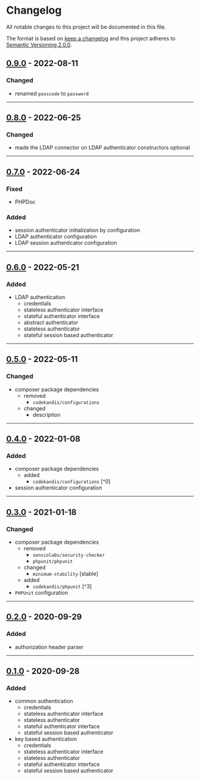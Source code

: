 # Changelog

All notable changes to this project will be documented in this file.

The format is based on [keep a changelog][xtlink-keep-a-changelog]
and this project adheres to [Semantic Versioning 2.0.0][xtlink-semantic-versioning].

## [0.9.0] - 2022-08-11

### Changed

* renamed `passcode` to `password`

[0.9.0]: https://github.com/codekandis/authentication/compare/0.8.0...0.9.0

---
## [0.8.0] - 2022-06-25

### Changed

* made the LDAP connector on LDAP authenticator constructors optional

[0.8.0]: https://github.com/codekandis/authentication/compare/0.7.0...0.8.0

---
## [0.7.0] - 2022-06-24

### Fixed

* PHPDoc

### Added

* session authenticator initialization by configuration
* LDAP authenticator configuration
* LDAP session authenticator configuration

[0.7.0]: https://github.com/codekandis/authentication/compare/0.6.0...0.7.0

---
## [0.6.0] - 2022-05-21

### Added

* LDAP authentication
  * credentials
  * stateless authenticator interface
  * stateful authenticator interface
  * abstract authenticator
  * stateless authenticator
  * stateful session based authenticator

[0.6.0]: https://github.com/codekandis/authentication/compare/0.5.0...0.6.0

---
## [0.5.0] - 2022-05-11

### Changed

* composer package dependencies
  * removed
    * `codekandis/configurations`
  * changed
    * description

[0.5.0]: https://github.com/codekandis/authentication/compare/0.4.0...0.5.0

---
## [0.4.0] - 2022-01-08

### Added

* composer package dependencies
  * added
    * `codekandis/configurations` [^0]
* session authenticator configuration

[0.4.0]: https://github.com/codekandis/authentication/compare/0.3.0...0.4.0

---
## [0.3.0] - 2021-01-18

### Changed

* composer package dependencies
  * removed
    * `sensiolabs/security-checker`  
    * `phpunit/phpunit`
  * changed
    * `minimum-stability` [stable]
  * added
    * `codekandis/phpunit` [^3]
* `PHPUnit` configuration

[0.3.0]: https://github.com/codekandis/authentication/compare/0.2.0...0.3.0

---
## [0.2.0] - 2020-09-29

### Added

* authorization header parser

[0.2.0]: https://github.com/codekandis/authentication/compare/0.1.0...0.2.0

---
## [0.1.0] - 2020-09-28

### Added

* common authentication
  * credentials
  * stateless authenticator interface
  * stateless authenticator
  * stateful authenticator interface
  * stateful session based authenticator
* key based authentication
  * credentials
  * stateless authenticator interface
  * stateless authenticator
  * stateful authenticator interface
  * stateful session based authenticator
    
[0.1.0]: https://github.com/codekandis/authentication/tree/0.1.0



[xtlink-keep-a-changelog]: http://keepachangelog.com/en/1.0.0/
[xtlink-semantic-versioning]: http://semver.org/spec/v2.0.0.html
